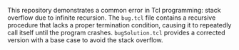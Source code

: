 This repository demonstrates a common error in Tcl programming: stack overflow due to infinite recursion.  The `bug.tcl` file contains a recursive procedure that lacks a proper termination condition, causing it to repeatedly call itself until the program crashes.  `bugSolution.tcl` provides a corrected version with a base case to avoid the stack overflow.
